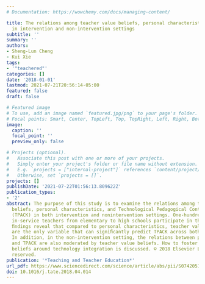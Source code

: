 ```yaml
---
# Documentation: https://wowchemy.com/docs/managing-content/

title: The relations among teacher value beliefs, personal characteristics, and TPACK
  in intervention and non-intervention settings
subtitle: ''
summary: ''
authors:
- Sheng-Lun Cheng
- Kui Xie
tags:
- '"teachered"'
categories: []
date: '2018-01-01'
lastmod: 2021-07-21T20:56:14-05:00
featured: false
draft: false

# Featured image
# To use, add an image named `featured.jpg/png` to your page's folder.
# Focal points: Smart, Center, TopLeft, Top, TopRight, Left, Right, BottomLeft, Bottom, BottomRight.
image:
  caption: ''
  focal_point: ''
  preview_only: false

# Projects (optional).
#   Associate this post with one or more of your projects.
#   Simply enter your project's folder or file name without extension.
#   E.g. `projects = ["internal-project"]` references `content/project/deep-learning/index.md`.
#   Otherwise, set `projects = []`.
projects: []
publishDate: '2021-07-22T01:56:13.809622Z'
publication_types:
- '2'
abstract: The purpose of this study is to examine the relations among teacher value
  beliefs, personal characteristics, and Technological Pedagogical Content Knowledge
  (TPACK) in both intervention and nonintervention settings. One-hundred and nine
  in-service teachers from elementary to high schools participate in this study. Our
  ﬁndings reveal that compared to personal characteristics, teacher value beliefs
  are the only variable that can signiﬁcantly predict TPACK across both settings.
  In addition, in the non-intervention setting, the relations between personal characteristics
  and TPACK are also moderated by teacher value beliefs. How to foster teacher value
  beliefs around technology integration is discussed. © 2018 Elsevier Ltd. All rights
  reserved.
publication: '*Teaching and Teacher Education*'
url_pdf: https://www.sciencedirect.com/science/article/abs/pii/S0742051X17319522
doi: 10.1016/j.tate.2018.04.014
---
```

